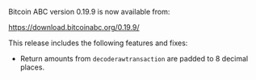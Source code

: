 Bitcoin ABC version 0.19.9 is now available from:

  <https://download.bitcoinabc.org/0.19.9/>

This release includes the following features and fixes:
 - Return amounts from `decoderawtransaction` are padded to 8 decimal places.
